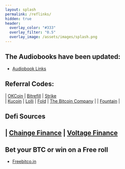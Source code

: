 ```yaml
---
layout: splash
permalink: /reflinks/
hidden: true
header:
  overlay_color: "#333"
  overlay_filter: "0.5"
  overlay_image: /assets/images/splash.png
---
```



## The Audiobooks have been updated:
* [Audiobook Links](https://drive.google.com/drive/folders/1IO_qq0lxEHqI34tqo_C67-BnKOmdZxy9?usp=sharing) 


## Referral Codes:

| [OKCoin](https://www.okcoin.com/join?channelId=600185107) | [Bitrefill](https://www.bitrefill.com/signup?code=n5xyku9x) | [Strike](https://invite.strike.me/SF73DO)			
| [Kucoin](https://www.kucoin.com/r/rf/rJ61V7W) | [Lolli](https://www.lolli.com/share/GXfhzaGNRd) | [Fold](https://use.foldapp.com/r/HLHWPHMN) | [The Bitcoin Company](https://links.thebitcoincompany.com/K7a5) |
| [Fountain](https://fountain.fm/refer/Alumbrados3579-1566fb1cd3) |

## Defi Sources
| [Chainge Finance](https://hub.chainge.finance/) |  [Voltage Finance](https://get.fuse.cash/mrxn/3ekmthg0)
---

## Bet your BTC or win on a Free roll
- [Freebitco.in](https://freebitco.in/?r=41733425) 
